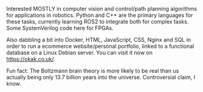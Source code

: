 Interested MOSTLY in computer vision and control/path planning algorithms for applications in robotics. Python and C++ are the primary languages for these tasks, currently learning ROS2 to integrate both for complex tasks. Some SystemVerilog code here for FPGAs.

Also dabbling a bit into Docker, HTML, JavaScript, CSS, Nginx and SQL in order to run a ecommerce website/personal portfolio, linked to a functional database on a Linux Debian server. You can visit it now on https://okak.co.uk/.

Fun fact: 
The Boltzmann brain theory is more likely to be real than us actually being only 13.7 billion years into the universe. Controversial claim, I know.
